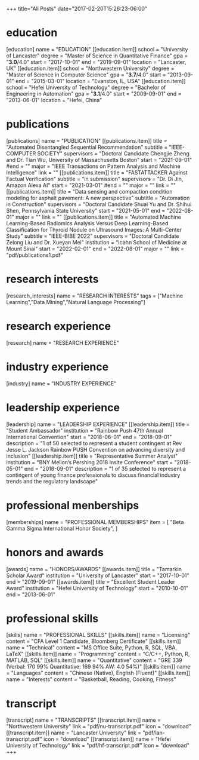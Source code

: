+++
title="All Posts"
date="2017-02-20T15:26:23-06:00"

# education
[education]
name = "EDUCATION"
[[education.item]]
school = "University of Lancaster"
degree = "Master of Science in Quantitative Finance"
gpa = "<b>3.0</b>/4.0"
start = "2017-10-01"
end = "2019-09-01"
location = "Lancaster, UK"
[[education.item]]
school = "Northwestern University"
degree = "Master of Science in Computer Science"
gpa = "<b>3.7</b>/4.0"
start = "2013-09-01"
end = "2015-03-01"
location = "Evanston, IL, USA"
[[education.item]]
school = "Hefei University of Technology"
degree = "Bachelor of Engineering in Automation"
gpa = "<b>3.1</b>/4.0"
start = "2009-09-01"
end = "2013-06-01"
location = "Hefei, China"


# publications
[publications]
name = "PUBLICATION"
[[publications.item]]
title = "Automated Disentangled Sequential Recommendation"
subtitle = "IEEE-COMPUTER SOCIETY"
supervisors = "Doctoral Candidate Chengjie Zheng and Dr. Tian Wu, University of Massachusetts Boston"
start = "2021-09-01"
#end = ""
major = "IEEE Transactions on Pattern Analysis and Machine Intelligence"
link = ""
[[publications.item]]
title = "FASTATTACKER Against Factual Verification"
subtitle = "in submission"
supervisors = "Dr. Di Jin, Amazon Alexa AI"
start = "2021-03-01"
#end = ""
major = ""
link = ""
[[publications.item]]
title = "Data sensing and compaction condition modeling for asphalt pavement: A new perspective"
subtitle = "Automation in Construction"
supervisors = "Doctoral Candidate Shuai Yu and Dr. Shihui Shen, Pennsylvania State University"
start = "2021-05-01"
end = "2022-08-01"
major = ""
link = ""
[[publications.item]]
title = "Automated Machine Learning-Based Radiomics Analysis Versus Deep Learning-Based Classification for Thyroid Nodule on Ultrasound Images: A Multi-Center Study"
subtitle = "IEEE-BIBE 2022"
supervisors = "Doctoral Candidate Zelong Liu and Dr. Xueyan Mei"
institution = "Icahn School of Medicine at Mount Sinai"
start = "2022-02-01"
end = "2022-08-01"
major = ""
link = "pdf/publications1.pdf"

# research interests
[research_interests]
name = "RESEARCH INTERESTS"
tags = ["Machine Learning","Data Mining","Natural Language Processing"]
# research experience
[research]
name = "RESEARCH EXPERIENCE"
# industry experience
[industry]
name = "INDUSTRY EXPERIENCE"
# leadership experience
[leadership]
name = "LEADERSHIP EXPERIENCE"
[[leadership.item]]
title = "Student Ambassador"
institution = "Rainbow Push 47th Annual International Convention"
start = "2018-06-01"
end = "2018-09-01"
description = "1 of 50 selected to represent a student contingent at Rev Jesse L. Jackson Rainbow PUSH Convention on advancing diversity and inclusion"
[[leadership.item]]
title = "Representative Summer Analyst"
institution = "BNY Mellon’s Pershing 2018 Insite Conference"
start = "2018-05-01"
end = "2018-09-01"
description = "1 of 35 selected to represent a contingent of young finance professionals to discuss financial industry trends and the regulatory landscape"

# professional menberships
[memberships]
name = "PROFESSIONAL MEMBERSHIPS"
item = [
    "Beta Gamma Sigma International Honor Society",
]


# honors and awards
[awards]
name = "HONORS/AWARDS"
[[awards.item]]
title = "Tamarkin Scholar Award"
institution = "University of Lancaster"
start = "2017-10-01"
end = "2019-09-01"
[[awards.item]]
title = "Excellent Student Leader Award"
institution = "Hefei University of Technology"
start = "2010-10-01"
end = "2013-06-01"


# professional skills
[skills]
name = "PROFESSIONAL SKILLS"
[[skills.item]]
name = "Licensing"
content = "CFA Level 1 Candidate, Bloomberg Certificate"
[[skills.item]]
name = "Technical"
content = "MS Office Suite, Python, R, SQL, VBA, LaTeX"
[[skills.item]]
name = "Programming"
content = "C/C++, Python, R, MATLAB, SQL"
[[skills.item]]
name = "Quantitative"
content = "GRE 339 (Verbal: 170 99% Quantitative: 169 94% AW: 4.0 54%)"
[[skills.item]]
name = "Languages"
content = "Chinese (Native), English (Fluent)"
[[skills.item]]
name = "Interests"
content = "Basketball, Reading, Cooking, Fitness"

# transcript
[transcript]
name = "TRANSCRIPTS"
[[transcript.item]]
name = "Northwestern University"
link = "pdf/nu-transcript.pdf"
icon = "download"
[[transcript.item]]
name = "Lancaster University"
link = "pdf/lan-transcript.pdf"
icon = "download"
[[transcript.item]]
name = "Hefei University of Technology"
link = "pdf/hf-transcript.pdf"
icon = "download"
+++